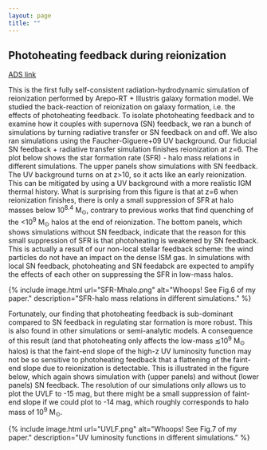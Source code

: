 ```yaml
---
layout: page
title: ""
---
```


## Photoheating feedback during reionization

[ADS link](https://ui.adsabs.harvard.edu/abs/2019MNRAS.488..419W/abstract)

This is the first fully self-consistent radiation-hydrodynamic simulation of reionization performed by Arepo-RT + Illustris galaxy formation model. We studied the back-reaction of reionization on galaxy formation, i.e. the effects of photoheating feedback. To isolate photoheating feedback and to examine how it couples with supernova (SN) feedback, we ran a bunch of simulations by turning radiative transfer or SN feedback on and off. We also ran simulations using the Faucher-Giguere+09 UV background. Our fiducial SN feedback + radiative transfer simulation finishes reionization at z=6. The plot below shows the star formation rate (SFR) - halo mass relations in different simulations. The upper panels show simulations with SN feedback. The UV background turns on at z&gt;10, so it acts like an early reionization. This can be mitigated by using a UV background with a more realistic IGM thermal history. What is surprising from this figure is that at z=6 when reionization finishes, there is only a small suppression of SFR at halo masses below 10<sup>8.4</sup> M<sub>&#8857;</sub>, contrary to previous works that find quenching of the &lt;10<sup>9</sup> M<sub>&#8857;</sub> halos at the end of reionization. The bottom panels, which shows simulations without SN feedback, indicate that the reason for this small suppression of SFR is that photoheating is weakened by SN feedback. This is actually a result of our non-local stellar feedback scheme: the wind particles do not have an impact on the dense ISM gas. In simulations with local SN feedback, photoheating and SN feedabck are expected to amplify the effects of each other on suppressing the SFR in low-mass halos.

{% include image.html url="SFR-Mhalo.png" alt="Whoops! See Fig.6 of my paper." description="SFR-halo mass relations in different simulations." %}

Fortunately, our finding that photoheating feedback is sub-dominant compared to SN feedback in regulating star formation is more robust. This is also found in other simulations or semi-analytic models. A consequence of this result (and that photoheating only affects the low-mass &#8818;10<sup>9</sup> M<sub>&#8857;</sub> halos) is that the faint-end slope of the high-z UV luminosity function may not be so sensitive to photoheating feedback that a flattening of the faint-end slope due to reionization is detectable. This is illustrated in the figure below, which again shows simulation with (upper panels) and without (lower panels) SN feedback. The resolution of our simulations only allows us to plot the UVLF to -15 mag, but there might be a small suppression of faint-end slope if we could plot to -14 mag, which roughly corresponds to halo mass of 10<sup>9</sup> M<sub>&#8857;</sub>.

{% include image.html url="UVLF.png" alt="Whoops! See Fig.7 of my paper." description="UV luminosity functions in different simulations." %}

